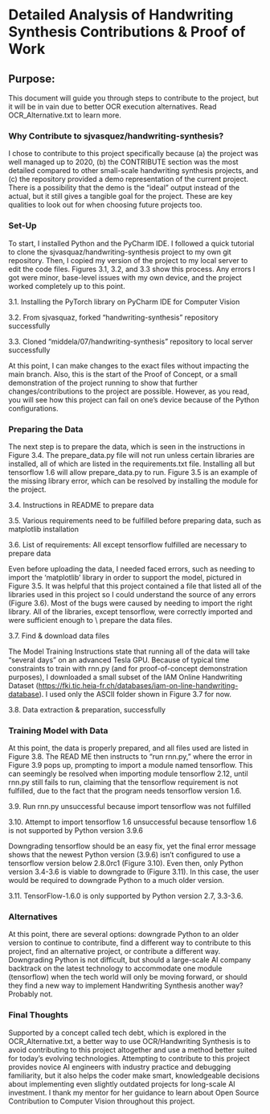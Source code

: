 # Detailed Analysis of Handwriting Synthesis Contributions & Proof of Work

## Purpose:
This document will guide you through steps to contribute to the project, but it will be in vain due to better OCR execution alternatives. Read OCR_Alternative.txt to learn more.

### Why Contribute to sjvasquez/handwriting-synthesis?
I chose to contribute to this project specifically because (a) the project was well managed up to 2020, (b) the CONTRIBUTE section was the most detailed compared to other small-scale handwriting synthesis projects, and (c) the repository provided a demo representation of the current project. There is a possibility that the demo is the “ideal” output instead of the actual, but it still gives a tangible goal for the project. These are key qualities to look out for when choosing future projects too.

### Set-Up
To start, I installed Python and the PyCharm IDE. I followed a quick tutorial to clone the sjvasquaz/handwriting-synthesis project to my own git repository. Then, I copied my version of the project to my local server to edit the code files. Figures 3.1, 3.2, and 3.3 show this process. Any errors I got were minor, base-level issues with my own device, and the project worked completely up to this point.
 

3.1. Installing the PyTorch library on PyCharm IDE for Computer Vision


3.2. From sjvasquaz, forked “handwriting-synthesis” repository successfully


3.3. Cloned “middela/07/handwriting-synthesis” repository to local server successfully

At this point, I can make changes to the exact files without impacting the main branch. Also, this is the start of the Proof of Concept, or a small demonstration of the project running to show that further changes/contributions to the project are possible. However, as you read, you will see how this project can fail on one’s device because of the Python configurations.

### Preparing the Data
The next step is to prepare the data, which is seen in the instructions in Figure 3.4. The prepare_data.py file will not run unless certain libraries are installed, all of which are listed in the requirements.txt file. Installing all but tensorflow 1.6 will allow prepare_data.py to run. Figure 3.5 is an example of the missing library error, which can be resolved by installing the module for the project.

3.4. Instructions in README to prepare data

3.5. Various requirements need to be fulfilled before preparing data, such as matplotlib installation


3.6. List of requirements: All except tensorflow fulfilled are necessary to prepare data 

Even before uploading the data, I needed faced errors, such as needing to import the ‘matplotlib’ library in order to support the model, pictured in Figure 3.5. It was helpful that this project contained a file that listed all of the libraries used in this project so I could understand the source of any errors (Figure 3.6). Most of the bugs were caused by needing to import the right library. All of the libraries, except tensorflow, were correctly imported and were sufficient enough to \ prepare the data files.



3.7. Find & download data files


The Model Training Instructions state that running all of the data will take “several days” on an advanced Tesla GPU. Because of typical time constraints to train with rnn.py (and for proof-of-concept demonstration purposes), I downloaded a small subset of the IAM Online Handwriting Dataset (https://fki.tic.heia-fr.ch/databases/iam-on-line-handwriting-database). I used only the ASCII folder shown in Figure 3.7 for now.


3.8. Data extraction & preparation, successfully


### Training Model with Data

At this point, the data is properly prepared, and all files used are listed in Figure 3.8. The READ ME then instructs to “run rnn.py,” where the error in Figure 3.9 pops up, prompting to import a module named tensorflow. This can seemingly be resolved when importing module tensorflow 2.12, until rnn.py still fails to run, claiming that the tensorflow requirement is not fulfilled, due to the fact that the program needs tensorflow version 1.6.


3.9. Run rnn.py unsuccessful because import tensorflow was not fulfilled



3.10. Attempt to import tensorflow 1.6 unsuccessful because tensorflow 1.6 is not supported by Python version 3.9.6

Downgrading tensorflow should be an easy fix, yet the final error message shows that the newest Python version (3.9.6) isn’t configured to use a tensorflow version below 2.8.0rc1 (Figure 3.10). Even then, only Python version 3.4-3.6 is viable to downgrade to (Figure 3.11).
In this case, the user would be required to downgrade Python to a much older version. 


3.11. TensorFlow-1.6.0 is only supported by Python version 2.7, 3.3-3.6. 


### Alternatives
At this point, there are several options: downgrade Python to an older version to continue to contribute, find a different way to contribute to this project, find an alternative project, or contribute a different way. Downgrading Python is not difficult, but should a large-scale AI company backtrack on the latest technology to accommodate one module (tensorflow) when the tech world will only be moving forward, or should they find a new way to implement Handwriting Synthesis another way? Probably not.

### Final Thoughts
Supported by a concept called tech debt, which is explored in the OCR_Alternative.txt, a better way to use OCR/Handwriting Synthesis is to avoid contributing to this project altogether and use a method better suited for today’s evolving technologies. Attempting to contribute to this project provides novice AI engineers with industry practice and debugging familiarity, but it also helps the coder make smart, knowledgeable decisions about implementing even slightly outdated projects for long-scale AI investment. I thank my mentor for her guidance to learn about Open Source Contribution to Computer Vision throughout this project.


